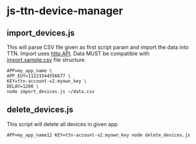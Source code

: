 # js-ttn-device-manager

## import_devices.js

This will parse CSV file given as first script param and import the data into TTN.
Import uses [http API](https://www.thethingsnetwork.org/docs/applications/manager/api.html).
Data MUST be compatible with [import.sample.csv](./data_samples/import.sample.csv) file structure.

```
APP=my_app_name \
APP_EUY=11223344556677 \
KEY=ttn-account-v2.myown_key \
DELAY=1200 \
node import_devices.js ~/data.csv
```

## delete_devices.js

This script will delete all devices in given app

```
APP=my_app_name12 KEY=ttn-account-v2.myown_key node delete_devices.js
```
